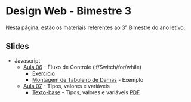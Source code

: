 # Design Web - Bimestre 3

Nesta página, estão os materiais referentes ao 3° Bimestre do ano letivo.

## Slides

- Javascript
  - [Aula 06](../slides/js/03/03.pdf) - Fluxo de Controle (if/Switch/for/while)
    - [Exercício](../slides/js/03/exercicio.pdf)
    - [Montagem de Tabuleiro de Damas](https://github.com/RomeritoCamposProjetos/designweb-2025/tree/main/slides/js/03/exemplo1) - Exemplo
  - [Aula 07](../slides/js/04/04.pdf) - Tipos, valores e variáveis
    - [Texto-base](../slides/js/04/tipos_valores_variaveis.md) - Tipos, valores e variáveis [PDF](../slides/js/04/tipos_valores_variaveis.pdf)